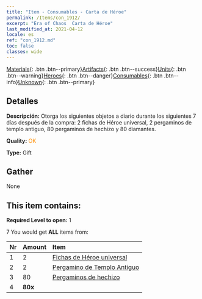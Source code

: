```yaml
---
title: "Item - Consumables - Carta de Héroe"
permalink: /Items/con_1912/
excerpt: "Era of Chaos  Carta de Héroe"
last_modified_at: 2021-04-12
locale: es
ref: "con_1912.md"
toc: false
classes: wide
---
```

 [Materials](/es/Items/){: .btn .btn--primary}[Artifacts](/es/Items/Artifacts/){: .btn .btn--success}[Units](/es/Items/Units/){: .btn .btn--warning}[Heroes](/es/Items/Heroes/){: .btn .btn--danger}[Consumables](/es/Items/Consumables/){: .btn .btn--info}[Unknown](/es/Items/Unknown/){: .btn .btn--primary}

## Detalles
 **Descripción:** Otorga los siguientes objetos a diario durante los siguientes 7 días después de la compra: 2 fichas de Héroe universal, 2 pergaminos de templo antiguo, 80 pergaminos de hechizo y 80 diamantes.

 **Quality:** <span style="color: #FF8C00">OK</span>

 **Type:** Gift

## Gather

  None

## This item contains:

 **Required Level to open:** 1

 7 You would get **ALL** items  from:

  | Nr | Amount |     Item    |
  |:---|:-------|:------------|
  | 1 | 2 | [Fichas de Héroe universal](/es/Items/her_358/) | 
  | 2 | 2 | [Pergamino de Templo Antiguo](/es/Items/con_697/) | 
  | 3 | 80 | [Pergaminos de hechizo](/es/Items/con_694/) | 
  | 4 |  **80x** | <i class="fas fa-gem"/> |  | 
